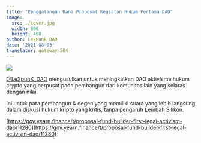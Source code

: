 ```yaml
---
title: "Penggalangan Dana Proposal Kegiatan Hukum Pertama DAO"
image:
  src: ./cover.jpg
  width: 800
  height: 450
author: LexPunk DAO
date: '2021-08-03'
translator: gateway-504
---
```


![](/_posts/_announcements/legal-activism-DAO/1.jpg?w=800&h=450)

[@LeXpunK_DAO](https://twitter.com/LeXpunK_DAO) mengusulkan untuk meningkatkan DAO aktivisme hukum crypto yang berpusat pada pembangun dari komunitas lain yang selaras dengan nilai.

Ini untuk para pembangun & degen yang memiliki suara yang lebih langsung dalam diskusi hukum kripto yang kritis, tanpa pengaruh Lembah Silikon.

[https://gov.yearn.finance/t/proposal-fund-builder-first-legal-activism-dao/11280](https://gov.yearn.finance/t/proposal-fund-builder-first-legal-activism-dao/11280)